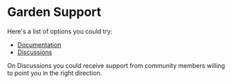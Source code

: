 # Garden Support

Here's a list of options you could try:

* [Documentation](docs)
* [Discussions](../../discussions)

On Discussions you could receive support from community members willing to point you in the right direction.
